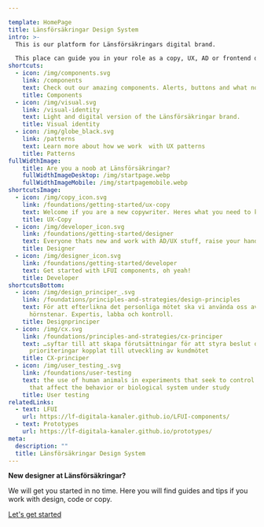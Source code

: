 ```yaml
---

template: HomePage
title: Länsförsäkringar Design System
intro: >-
  This is our platform for Länsförsäkringars digital brand. 

  This place can guide you in your role as a copy, UX, AD or frontend developer. Check out our components and visual identity or read more about UX-patterns.
shortcuts:
  - icon: /img/components.svg
    link: /components
    text: Check out our amazing components. Alerts, buttons and what not.
    title: Components
  - icon: /img/visual.svg
    link: /visual-identity
    text: Light and digital version of the Länsförsäkringar brand.
    title: Visual identity
  - icon: /img/globe_black.svg
    link: /patterns
    text: Learn more about how we work  with UX patterns
    title: Patterns
fullWidthImage:
    title: Are you a noob at Länsförsäkringar?
    fullWidthImageDesktop: /img/startpage.webp
    fullWidthImageMobile: /img/startpagemobile.webp
shortcutsImage:
  - icon: /img/copy_icon.svg
    link: /foundations/getting-started/ux-copy
    text: Welcome if you are a new copywriter. Heres what you need to know.
    title: UX-Copy
  - icon: /img/developer_icon.svg
    link: /foundations/getting-started/designer
    text: Everyone thats new and work with AD/UX stuff, raise your hands.
    title: Designer
  - icon: /img/designer_icon.svg
    link: /foundations/getting-started/developer
    text: Get started with LFUI components, oh yeah!
    title: Developer
shortcutsBottom:
  - icon: /img/design_principer_.svg
    link: /foundations/principles-and-strategies/design-principles
    text: För att efterlikna det personliga mötet ska vi använda oss av våra
      hörnstenar. Expertis, labba och kontroll.
    title: Designprinciper
  - icon: /img/cx.svg
    link: /foundations/principles-and-strategies/cx-principer
    text: …syftar till att skapa förutsättningar för att styra beslut och
      prioriteringar kopplat till utveckling av kundmötet
    title: CX-principer
  - icon: /img/user_testing_.svg
    link: /foundations/user-testing
    text: the use of human animals in experiments that seek to control the variables
      that affect the behavior or biological system under study
    title: User testing
relatedLinks:
  - text: LFUI
    url: https://lf-digitala-kanaler.github.io/LFUI-components/
  - text: Prototypes
    url: https://lf-digitala-kanaler.github.io/prototypes/
meta:
  description: ""
  title: Länsförsäkringar Design System
---
```

**New designer at Länsförsäkringar?**

We will get you started in no time. Here you will find guides and tips if you work with design, code or copy.

[Let's get started](/foundations/getting-started)